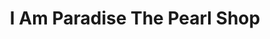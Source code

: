 ---
title: "I Am Paradise The Pearl Shop"
url: /hale-iwa/i-am-paradise-the-pearl-shop/
shop: Schmuck
---